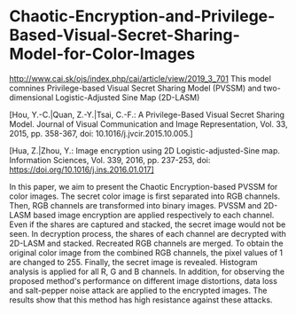 # Chaotic-Encryption-and-Privilege-Based-Visual-Secret-Sharing-Model-for-Color-Images
http://www.cai.sk/ojs/index.php/cai/article/view/2019_3_701
This model comnines Privilege-based Visual Secret Sharing Model (PVSSM) and two-dimensional Logistic-Adjusted Sine Map (2D-LASM)


[Hou, Y.-C.|Quan, Z.-Y.|Tsai, C.-F.: A Privilege-Based Visual Secret Sharing
Model. Journal of Visual Communication and Image Representation, Vol. 33, 2015,
pp. 358-367, doi: 10.1016/j.jvcir.2015.10.005.]


[Hua, Z.|Zhou, Y.: Image encryption using 2D Logistic-adjusted-Sine map. Information Sciences, 
Vol. 339, 2016, pp. 237-253, doi: https://doi.org/10.1016/j.ins.2016.01.017]

In this paper, we aim to present the Chaotic Encryption-based PVSSM for
color images. The secret color image is first separated into RGB channels. Then,
RGB channels are transformed into binary images. PVSSM and 2D-LASM based
image encryption are applied respectively to each channel. Even if the shares are
captured and stacked, the secret image would not be seen. In decryption process,
the shares of each channel are decrypted with 2D-LASM and stacked. Recreated
RGB channels are merged. To obtain the original color image from the combined
RGB channels, the pixel values of 1 are changed to 255. Finally, the secret image is
revealed. Histogram analysis is applied for all R, G and B channels. In addition, for
observing the proposed method's performance on different image distortions, data
loss and salt-pepper noise attack are applied to the encrypted images. The results
show that this method has high resistance against these attacks.
